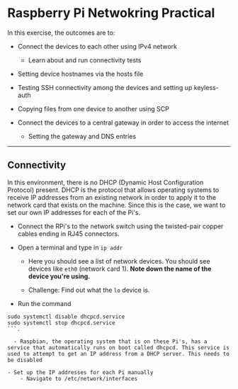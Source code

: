 # Raspberry Pi Netwokring Practical

In this exercise, the outcomes are to:

- Connect the devices to each other using IPv4 network
    - Learn about and run connectivity tests

- Setting device hostnames via the hosts file

- Testing SSH connectivity among the devices and setting up keyless-auth

- Copying files from one device to another using SCP

- Connect the devices to a central gateway in order to access the internet
    - Setting the gateway and DNS entries

---

## Connectivity

In this environment, there is no DHCP (Dynamic Host Configuration Protocol) present. DHCP is the protocol that allows operating systems to receive IP addresses from an existing network in order to apply it to   the network card that exists on the machine. Since this is the case, we want to set our own IP addresses for each of the Pi's.

- Connect the RPi's to the network switch using the twisted-pair copper cables ending in RJ45 connectors.

- Open a terminal and type in `ip addr`

  - Here you should see a list of network devices. You should see devices like `eth0` (network card 1). __Note down the name of the device you're using.__

  - Challenge: Find out what the `lo` device is.

- Run the command
```
sudo systemctl disable dhcpcd.service
sudo systemctl stop dhcpcd.service
```.

  - Raspbian, the operating system that is on these Pi's, has a service that automatically runs on boot called dhcpcd. This service is used to attempt to get an IP address from a DHCP server. This needs to be disabled

- Set up the IP addresses for each Pi manually
    - Navigate to /etc/network/interfaces

